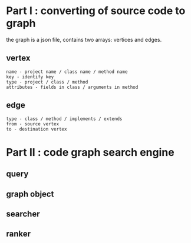 # Part I : converting of source code to graph

the graph is a json file, contains two arrays: vertices and edges.


## vertex

	name - project name / class name / method name
	key - identify key
	type - project / class / method
	attributes - fields in class / arguments in method


## edge

	type - class / method / implements / extends
	from - source vertex
	to - destination vertex

# Part II : code graph search engine

## query

	
## graph object


## searcher


## ranker
